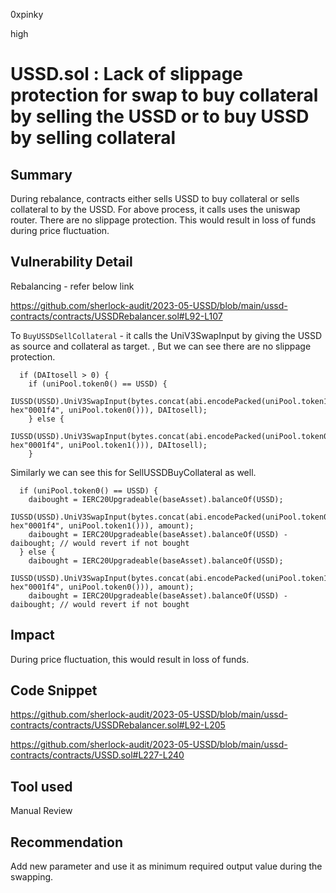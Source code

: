 0xpinky

high

# USSD.sol : Lack of slippage protection for swap to buy collateral by selling the USSD or to buy USSD by selling collateral

## Summary
During rebalance, contracts either sells USSD to buy collateral or sells collateral to by the USSD. 
For above process, it calls uses the uniswap router. There are no slippage protection. This would result in loss of funds during price fluctuation.

## Vulnerability Detail

Rebalancing - refer below link

https://github.com/sherlock-audit/2023-05-USSD/blob/main/ussd-contracts/contracts/USSDRebalancer.sol#L92-L107

To `BuyUSSDSellCollateral` - it calls the UniV3SwapInput by giving the USSD as source and collateral as target. , But we can see there are no slippage protection.

      if (DAItosell > 0) {
        if (uniPool.token0() == USSD) {
            IUSSD(USSD).UniV3SwapInput(bytes.concat(abi.encodePacked(uniPool.token1(), hex"0001f4", uniPool.token0())), DAItosell);
        } else {
            IUSSD(USSD).UniV3SwapInput(bytes.concat(abi.encodePacked(uniPool.token0(), hex"0001f4", uniPool.token1())), DAItosell);
        }

Similarly we can see this for SellUSSDBuyCollateral as well.

      if (uniPool.token0() == USSD) {
        daibought = IERC20Upgradeable(baseAsset).balanceOf(USSD);
        IUSSD(USSD).UniV3SwapInput(bytes.concat(abi.encodePacked(uniPool.token0(), hex"0001f4", uniPool.token1())), amount);
        daibought = IERC20Upgradeable(baseAsset).balanceOf(USSD) - daibought; // would revert if not bought
      } else {
        daibought = IERC20Upgradeable(baseAsset).balanceOf(USSD);
        IUSSD(USSD).UniV3SwapInput(bytes.concat(abi.encodePacked(uniPool.token1(), hex"0001f4", uniPool.token0())), amount);
        daibought = IERC20Upgradeable(baseAsset).balanceOf(USSD) - daibought; // would revert if not bought

## Impact

During price fluctuation, this would result in loss of funds.

## Code Snippet

https://github.com/sherlock-audit/2023-05-USSD/blob/main/ussd-contracts/contracts/USSDRebalancer.sol#L92-L205

https://github.com/sherlock-audit/2023-05-USSD/blob/main/ussd-contracts/contracts/USSD.sol#L227-L240

## Tool used

Manual Review

## Recommendation

Add new parameter and use it as minimum required output value during the swapping.
